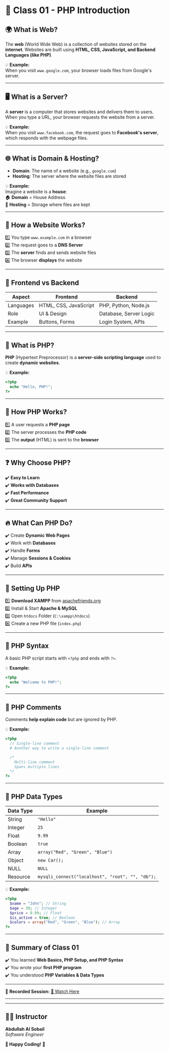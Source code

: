 

# 📖 Class 01 - PHP Introduction  

## 🌍 What is Web?  
The **web** (World Wide Web) is a collection of websites stored on the **internet**. Websites are built using **HTML, CSS, JavaScript, and Backend Languages (like PHP)**.  

💡 **Example:**  
When you visit `www.google.com`, your browser loads files from Google's server.  

---

## 🖥️ What is a Server?  
A **server** is a computer that stores websites and delivers them to users. When you type a URL, your browser requests the website from a server.  

💡 **Example:**  
When you visit `www.facebook.com`, the request goes to **Facebook's server**, which responds with the webpage files.  

---

## 🌐 What is Domain & Hosting?  
- **Domain**: The name of a website (e.g., `google.com`)  
- **Hosting**: The server where the website files are stored  

💡 **Example:**  
Imagine a website is a **house**:  
🏠 **Domain** = House Address  
💾 **Hosting** = Storage where files are kept  

---

## 🔄 How a Website Works?  
1️⃣ You type `www.example.com` in a browser  
2️⃣ The request goes to a **DNS Server**  
3️⃣ The **server** finds and sends website files  
4️⃣ The browser **displays** the website  

---

## 🎨 Frontend vs Backend  

| Aspect | Frontend | Backend |
|--------|---------|---------|
| Languages | HTML, CSS, JavaScript | PHP, Python, Node.js |
| Role | UI & Design | Database, Server Logic |
| Example | Buttons, Forms | Login System, APIs |

---

## 🔵 What is PHP?  
**PHP** (Hypertext Preprocessor) is a **server-side scripting language** used to create **dynamic websites**.  

💡 **Example:**  
```php
<?php
  echo "Hello, PHP!";
?>
```

---

## 🔄 How PHP Works?  
1️⃣ A user requests a **PHP page**  
2️⃣ The server processes the **PHP code**  
3️⃣ The **output** (HTML) is sent to the **browser**  

---

## ❓ Why Choose PHP?  
✔️ **Easy to Learn**  
✔️ **Works with Databases**  
✔️ **Fast Performance**  
✔️ **Great Community Support**  

---

## 🔥 What Can PHP Do?  
✔️ Create **Dynamic Web Pages**  
✔️ Work with **Databases**  
✔️ Handle **Forms**  
✔️ Manage **Sessions & Cookies**  
✔️ Build **APIs**  

---

## 🚀 Setting Up PHP  
1️⃣ **Download XAMPP** from [apachefriends.org](https://www.apachefriends.org/)  
2️⃣ Install & Start **Apache & MySQL**  
3️⃣ Open `htdocs` Folder (`C:\xampp\htdocs`)  
4️⃣ Create a new PHP file (`index.php`)  

---

## 📝 PHP Syntax  
A basic PHP script starts with `<?php` and ends with `?>`.  

💡 **Example:**  
```php
<?php
  echo "Welcome to PHP!";
?>
```

---

## 💬 PHP Comments  
Comments **help explain code** but are ignored by PHP.  

💡 **Example:**  
```php
<?php
  // Single-line comment
  # Another way to write a single-line comment

  /*
    Multi-line comment
    Spans multiple lines
  */
?>
```

---

## 🔢 PHP Data Types  

| Data Type | Example |
|-----------|---------|
| String | `"Hello"` |
| Integer | `25` |
| Float | `9.99` |
| Boolean | `true` |
| Array | `array("Red", "Green", "Blue")` |
| Object | `new Car();` |
| NULL | `NULL` |
| Resource | `mysqli_connect("localhost", "root", "", "db");` |

💡 **Example:**  
```php
<?php
  $name = "John"; // String
  $age = 30; // Integer
  $price = 9.99; // Float
  $is_active = true; // Boolean
  $colors = array("Red", "Green", "Blue"); // Array
?>
```

---

## 🎯 Summary of Class 01  
✔️ You learned **Web Basics, PHP Setup, and PHP Syntax**  
✔️ You wrote your **first PHP program**  
✔️ You understood **PHP Variables & Data Types**  

---
 
🔹 **Recorded Session:** [🔗 Watch Here](https://youtu.be/wNGJGAAzCyE)  

---
---

## 👨‍💻 Instructor  
**Abdullah Al Sobail**  
*Software Engineer*  

**🚀 Happy Coding!** 🎉  
